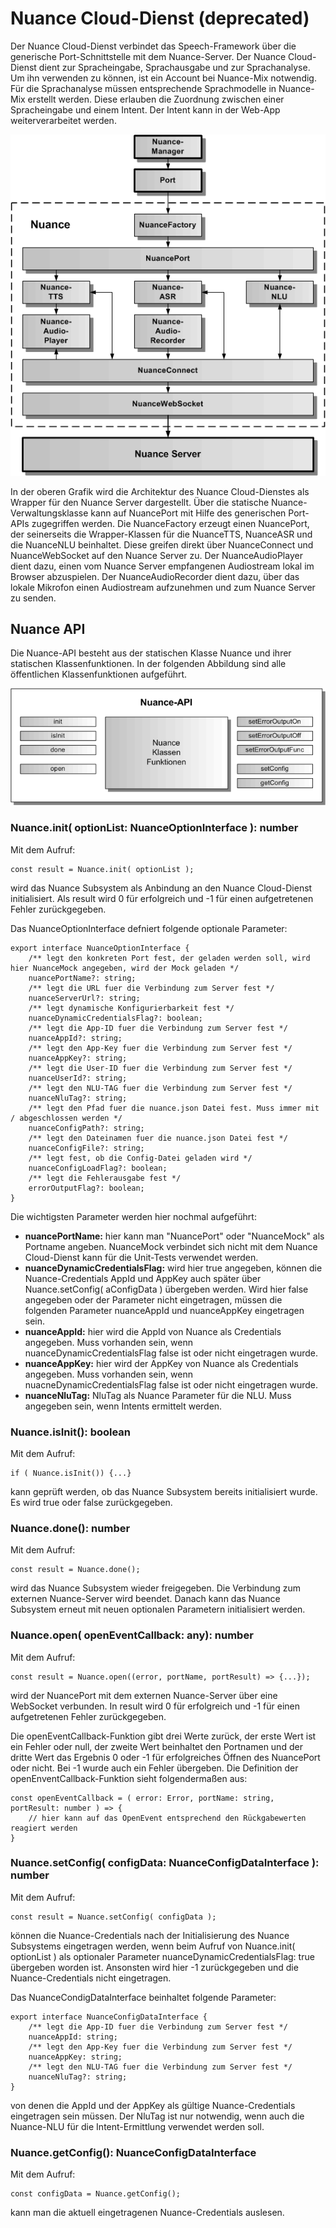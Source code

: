 # Nuance Cloud-Dienst (deprecated)

Der Nuance Cloud-Dienst verbindet das Speech-Framework über die generische Port-Schnittstelle mit dem Nuance-Server. Der Nuance Cloud-Dienst dient zur Spracheingabe, Sprachausgabe und zur Sprachanalyse.
Um ihn verwenden zu können, ist ein Account bei Nuance-Mix notwendig. Für die Sprachanalyse müssen entsprechende Sprachmodelle in Nuance-Mix erstellt werden. Diese erlauben die Zuordnung zwischen einer Spracheingabe und einem Intent. Der Intent kann in der Web-App weiterverarbeitet werden.

![Nuance-Architektur](./Nuance-1.gif)

In der oberen Grafik wird die Architektur des Nuance Cloud-Dienstes als Wrapper für den Nuance Server dargestellt. Über die statische Nuance-Verwaltungsklasse kann auf NuancePort mit Hilfe des generischen Port-APIs zugegriffen werden. Die NuanceFactory erzeugt einen NuancePort, der seinerseits die Wrapper-Klassen für die NuanceTTS, NuanceASR und die NuanceNLU beinhaltet. Diese greifen direkt über NuanceConnect und NuanceWebSocket auf den Nuance Server zu. Der NuanceAudioPlayer dient dazu, einen vom Nuance Server empfangenen Audiostream lokal im Browser abzuspielen. Der NuanceAudioRecorder dient dazu, über das lokale Mikrofon einen Audiostream aufzunehmen und zum Nuance Server zu senden.


## Nuance API

Die Nuance-API besteht aus der statischen Klasse Nuance und ihrer statischen Klassenfunktionen. In der folgenden Abbildung sind alle öffentlichen Klassenfunktionen aufgeführt.

![Nuance-API](./Nuance-2.gif)


### Nuance.init( optionList: NuanceOptionInterface ): number

Mit dem Aufruf:

	const result = Nuance.init( optionList );
	
wird das Nuance Subsystem als Anbindung an den Nuance Cloud-Dienst initialisiert. Als result wird 0 für erfolgreich und -1 für einen aufgetretenen Fehler zurückgegeben. 

Das NuanceOptionInterface defniert folgende optionale Parameter:

	export interface NuanceOptionInterface {
	    /** legt den konkreten Port fest, der geladen werden soll, wird hier NuanceMock angegeben, wird der Mock geladen */
	    nuancePortName?: string;
	    /** legt die URL fuer die Verbindung zum Server fest */
	    nuanceServerUrl?: string;
	    /** legt dynamische Konfigurierbarkeit fest */
	    nuanceDynamicCredentialsFlag?: boolean;
	    /** legt die App-ID fuer die Verbindung zum Server fest */
	    nuanceAppId?: string;
	    /** legt den App-Key fuer die Verbindung zum Server fest */
	    nuanceAppKey?: string;
	    /** legt die User-ID fuer die Verbindung zum Server fest */
	    nuanceUserId?: string;
	    /** legt den NLU-TAG fuer die Verbindung zum Server fest */
	    nuanceNluTag?: string;
	    /** legt den Pfad fuer die nuance.json Datei fest. Muss immer mit / abgeschlossen werden */
	    nuanceConfigPath?: string;
	    /** legt den Dateinamen fuer die nuance.json Datei fest */
	    nuanceConfigFile?: string;
	    /** legt fest, ob die Config-Datei geladen wird */
	    nuanceConfigLoadFlag?: boolean;
	    /** legt die Fehlerausgabe fest */
	    errorOutputFlag?: boolean;
	}

Die wichtigsten Parameter werden hier nochmal aufgeführt:

* **nuancePortName:** hier kann man "NuancePort" oder "NuanceMock" als Portname angeben. NuanceMock verbindet sich nicht mit dem Nuance Cloud-Dienst kann für die Unit-Tests verwendet werden.
* **nuanceDynamicCredentialsFlag:** wird hier true angegeben, können die Nuance-Credentials AppId und AppKey auch später über Nuance.setConfig( aConfigData ) übergeben werden. Wird hier false angegeben oder der Parameter nicht eingetragen, müssen die folgenden Parameter nuanceAppId und nuanceAppKey eingetragen sein.
* **nuanceAppId:** hier wird die AppId von Nuance als Credentials angegeben. Muss vorhanden sein, wenn nuanceDynamicCredentialsFlag false ist oder nicht eingetragen wurde.
* **nuanceAppKey:** hier wird der AppKey von Nuance als Credentials angegeben. Muss vorhanden sein, wenn nuacneDynamicCredentialsFlag false ist oder nicht eingetragen wurde.
* **nuanceNluTag:** NluTag als Nuance Parameter für die NLU. Muss angegeben sein, wenn Intents ermittelt werden.


### Nuance.isInit(): boolean

Mit dem Aufruf:

	if ( Nuance.isInit()) {...}
	
kann geprüft werden, ob das Nuance Subsystem bereits initialisiert wurde. Es wird true oder false zurückgegeben.


### Nuance.done(): number

Mit dem Aufruf:

	const result = Nuance.done();
	
wird das Nuance Subsystem wieder freigegeben. Die Verbindung zum externen Nuance-Server wird beendet. Danach kann das Nuance Subsystem erneut mit neuen optionalen Parametern initialisiert werden. 


### Nuance.open( openEventCallback: any): number

Mit dem Aufruf:

	const result = Nuance.open((error, portName, portResult) => {...}); 

wird der NuancePort mit dem externen Nuance-Server über eine WebSocket verbunden. In result wird 0 für erfolgreich und -1 für einen aufgetretenen Fehler zurückgegeben.
 
Die openEventCallback-Funktion gibt drei Werte zurück, der erste Wert ist ein Fehler oder null, der zweite Wert beinhaltet den Portnamen und der dritte Wert das Ergebnis 0 oder -1 für erfolgreiches Öffnen des NuancePort oder nicht. Bei -1 wurde auch ein Fehler übergeben. Die Definition der openEnventCallback-Funktion sieht folgendermaßen aus:
 
	const openEventCallback = ( error: Error, portName: string, portResult: number ) => {
		// hier kann auf das OpenEvent entsprechend den Rückgabewerten reagiert werden
	}
	
	
### Nuance.setConfig( configData: NuanceConfigDataInterface ): number

Mit dem Aufruf:

	const result = Nuance.setConfig( configData );
	
können die Nuance-Credentials nach der Initialisierung des Nuance Subsystems eingetragen werden, wenn beim Aufruf von Nuance.init( optionList ) als optionaler Parameter nuanceDynamicCredentialsFlag: true übergeben worden ist. Ansonsten wird hier -1 zurückgegeben und die Nuance-Credentials nicht eingetragen.

Das NuanceCondigDataInterface beinhaltet folgende Parameter:

	export interface NuanceConfigDataInterface {
	    /** legt die App-ID fuer die Verbindung zum Server fest */
	    nuanceAppId: string;
	    /** legt den App-Key fuer die Verbindung zum Server fest */
	    nuanceAppKey: string;
	    /** legt den NLU-TAG fuer die Verbindung zum Server fest */
	    nuanceNluTag?: string;
	}

von denen die AppId und der AppKey als gültige Nuance-Credentials eingetragen sein müssen. Der NluTag ist nur notwendig, wenn auch die Nuance-NLU für die Intent-Ermittlung verwendet werden soll.


### Nuance.getConfig(): NuanceConfigDataInterface

Mit dem Aufruf:

	const configData = Nuance.getConfig();
	
kann man die aktuell eingetragenen Nuance-Credentials auslesen.
